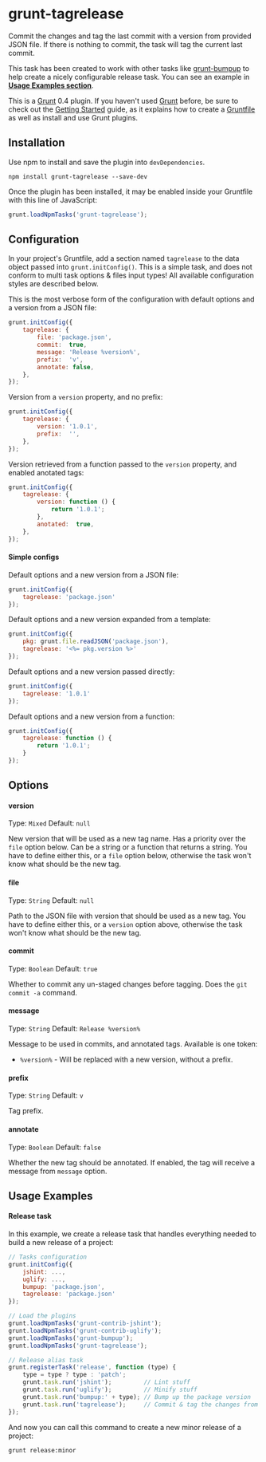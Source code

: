 # grunt-tagrelease

Commit the changes and tag the last commit with a version from provided JSON file. If there is nothing to commit, the
task will tag the current last commit.

This task has been created to work with other tasks like [grunt-bumpup](https://github.com/Darsain/grunt-bumpup) to help
create a nicely configurable release task. You can see an example in **[Usage Examples section](#usage-examples)**.

This is a [Grunt](http://gruntjs.com/) 0.4 plugin. If you haven't used [Grunt](http://gruntjs.com/) before, be sure to
check out the [Getting Started](http://gruntjs.com/getting-started) guide, as it explains how to create a
[Gruntfile](http://gruntjs.com/sample-gruntfile) as well as install and use Grunt plugins.

## Installation

Use npm to install and save the plugin into `devDependencies`.

```shell
npm install grunt-tagrelease --save-dev
```

Once the plugin has been installed, it may be enabled inside your Gruntfile with this line of JavaScript:

```js
grunt.loadNpmTasks('grunt-tagrelease');
```

## Configuration

In your project's Gruntfile, add a section named `tagrelease` to the data object passed into `grunt.initConfig()`. This is a
simple task, and does not conform to multi task options & files input types! All available configuration styles are
described below.

This is the most verbose form of the configuration with default options and a version from a JSON file:

```js
grunt.initConfig({
	tagrelease: {
		file: 'package.json',
		commit:  true,
		message: 'Release %version%',
		prefix:  'v',
		annotate: false,
	},
});
```

Version from a `version` property, and no prefix:

```js
grunt.initConfig({
	tagrelease: {
		version: '1.0.1',
		prefix:  '',
	},
});
```

Version retrieved from a function passed to the `version` property, and enabled anotated tags:

```js
grunt.initConfig({
	tagrelease: {
		version: function () {
			return '1.0.1';
		},
		anotated:  true,
	},
});
```

#### Simple configs

Default options and a new version from a JSON file:

```js
grunt.initConfig({
	tagrelease: 'package.json'
});
```

Default options and a new version expanded from a template:

```js
grunt.initConfig({
	pkg: grunt.file.readJSON('package.json'),
	tagrelease: '<%= pkg.version %>'
});
```

Default options and a new version passed directly:

```js
grunt.initConfig({
	tagrelease: '1.0.1'
});
```

Default options and a new version from a function:

```js
grunt.initConfig({
	tagrelease: function () {
		return '1.0.1';
	}
});
```

## Options

#### version
Type: `Mixed`
Default: `null`

New version that will be used as a new tag name. Has a priority over the `file` option below. Can be a string or a
function that returns a string. You have to define either this, or a `file` option below, otherwise the task won't know
what should be the new tag.

#### file
Type: `String`
Default: `null`

Path to the JSON file with version that should be used as a new tag. You have to define either this, or a `version`
option above, otherwise the task won't know what should be the new tag.

#### commit
Type: `Boolean`
Default: `true`

Whether to commit any un-staged changes before tagging. Does the `git commit -a` command.

#### message
Type: `String`
Default: `Release %version%`

Message to be used in commits, and annotated tags. Available is one token:

- `%version%` - Will be replaced with a new version, without a prefix.

#### prefix
Type: `String`
Default: `v`

Tag prefix.

#### annotate
Type: `Boolean`
Default: `false`

Whether the new tag should be annotated. If enabled, the tag will receive a message from `message` option.

## Usage Examples

#### Release task

In this example, we create a release task that handles everything needed to build a new release of a project:

```js
// Tasks configuration
grunt.initConfig({
	jshint: ...,
	uglify: ...,
	bumpup: 'package.json',
	tagrelease: 'package.json'
});

// Load the plugins
grunt.loadNpmTasks('grunt-contrib-jshint');
grunt.loadNpmTasks('grunt-contrib-uglify');
grunt.loadNpmTasks('grunt-bumpup');
grunt.loadNpmTasks('grunt-tagrelease');

// Release alias task
grunt.registerTask('release', function (type) {
	type = type ? type : 'patch';
	grunt.task.run('jshint');         // Lint stuff
	grunt.task.run('uglify');         // Minify stuff
	grunt.task.run('bumpup:' + type); // Bump up the package version
	grunt.task.run('tagrelease');     // Commit & tag the changes from above
});
```

And now you can call this command to create a new minor release of a project:

```shell
grunt release:minor
```